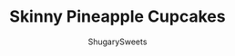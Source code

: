 ---
layout: ../../layouts/MarkdownPostLayout.astro
title: Skinny Pineapple Cupcakes 
author: ShugarySweets
pubDate: 2019-01-09
description: "Indulge in one (or more!) of these Skinny Pineapple Cupcakes for dessert! Made with only 3 ingredients, this lightened up dessert won&#x27;t leave you feeling weighed down. Only 100 calories each!"
image_url: https://www.shugarysweets.com/wp-content/uploads/2015/06/skinny-pineapple-cupcakes-1.jpg
tags: ["Cupcake","American"]
calories: 103
protein: 1
carbohydrates: 23
fats: 1
fiber: 0
ingredients: ["1 box Yellow Cake mix (dry ingredients only)","1 can (20 ounce) crushed pineapples (don't drain)","1 container (8 ounce) Light Cool Whip (thawed)"]
serves: 20
time: "2 hours 32 minutes"
prepTime: "10 minutes"
instructions: ["Preheat oven to 350 degree. Line cupcake tin with paper liners. Set aside.","In a large bowl, mix dry cake mix with the can of crushed pineapple. Using a 1/4 cup measuring scoop, spoon mixture into cupcake liners. Fill about 2/3 full.","Bake for 20-22 minutes. Remove and cool completely.","Once cooled, scoop Cool Whip onto each cupcake using a cookie scoop. Add sprinkles if desired. Cover and refrigerate for 2 hours until chilled. Serve and enjoy."]
nutrition: ["103 calories","23 grams carbohydrates","0 milligrams cholesterol","1 grams fat","0 grams fiber","1 grams protein","1 grams saturated fat","191 milligrams sodium","12 grams sugar","0 grams trans fat","0 grams unsaturated fat"]
---